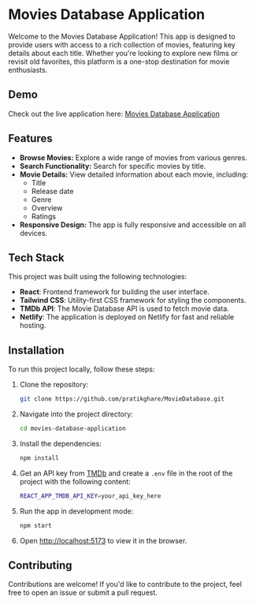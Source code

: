 # Movies Database Application

Welcome to the Movies Database Application! This app is designed to provide users with access to a rich collection of movies, featuring key details about each title. Whether you're looking to explore new films or revisit old favorites, this platform is a one-stop destination for movie enthusiasts.

## Demo

Check out the live application here: [Movies Database Application](https://movies-database-application.netlify.app/)

## Features

- **Browse Movies:** Explore a wide range of movies from various genres.
- **Search Functionality:** Search for specific movies by title.
- **Movie Details:** View detailed information about each movie, including:
  - Title
  - Release date
  - Genre
  - Overview
  - Ratings
- **Responsive Design:** The app is fully responsive and accessible on all devices.

## Tech Stack

This project was built using the following technologies:

- **React**: Frontend framework for building the user interface.
- **Tailwind CSS**: Utility-first CSS framework for styling the components.
- **TMDb API**: The Movie Database API is used to fetch movie data.
- **Netlify**: The application is deployed on Netlify for fast and reliable hosting.

## Installation

To run this project locally, follow these steps:

1. Clone the repository:

    ```bash
    git clone https://github.com/pratikghare/MovieDatabase.git
    ```

2. Navigate into the project directory:

    ```bash
    cd movies-database-application
    ```

3. Install the dependencies:

    ```bash
    npm install
    ```

4. Get an API key from [TMDb](https://www.themoviedb.org/) and create a `.env` file in the root of the project with the following content:

    ```bash
    REACT_APP_TMDB_API_KEY=your_api_key_here
    ```

5. Run the app in development mode:

    ```bash
    npm start
    ```

6. Open [http://localhost:5173](http://localhost:5173) to view it in the browser.

## Contributing

Contributions are welcome! If you'd like to contribute to the project, feel free to open an issue or submit a pull request.

